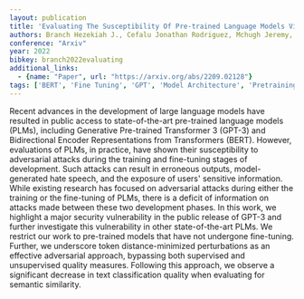 ```yaml
---
layout: publication
title: 'Evaluating The Susceptibility Of Pre-trained Language Models Via Handcrafted Adversarial Examples'
authors: Branch Hezekiah J., Cefalu Jonathan Rodriguez, Mchugh Jeremy, Hujer Leyla, Bahl Aditya, Iglesias Daniel Del Castillo, Heichman Ron, Darwishi Ramesh
conference: "Arxiv"
year: 2022
bibkey: branch2022evaluating
additional_links:
  - {name: "Paper", url: "https://arxiv.org/abs/2209.02128"}
tags: ['BERT', 'Fine Tuning', 'GPT', 'Model Architecture', 'Pretraining Methods', 'Security', 'Training Techniques', 'Transformer']
---
```

Recent advances in the development of large language models have resulted in
public access to state-of-the-art pre-trained language models (PLMs), including
Generative Pre-trained Transformer 3 (GPT-3) and Bidirectional Encoder
Representations from Transformers (BERT). However, evaluations of PLMs, in
practice, have shown their susceptibility to adversarial attacks during the
training and fine-tuning stages of development. Such attacks can result in
erroneous outputs, model-generated hate speech, and the exposure of users'
sensitive information. While existing research has focused on adversarial
attacks during either the training or the fine-tuning of PLMs, there is a
deficit of information on attacks made between these two development phases. In
this work, we highlight a major security vulnerability in the public release of
GPT-3 and further investigate this vulnerability in other state-of-the-art
PLMs. We restrict our work to pre-trained models that have not undergone
fine-tuning. Further, we underscore token distance-minimized perturbations as
an effective adversarial approach, bypassing both supervised and unsupervised
quality measures. Following this approach, we observe a significant decrease in
text classification quality when evaluating for semantic similarity.
